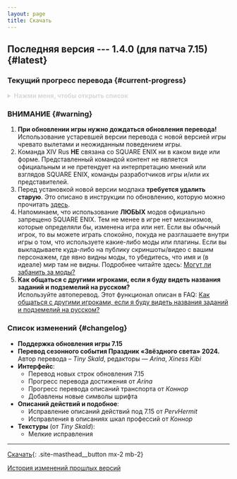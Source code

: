 ```yaml
---
layout: page
title: Скачать
---
```


## Последняя версия --- 1.4.0 (для патча 7.15) {#latest}

<!-- **ВНИМАНИЕ!**\
Модификация временно недоступна для скачивания, пока мы не обновим её для новой версии игры **7.1**.\ -->
<!-- Так как это новое дополнение, ждать обновление перевода придётся **сильно дольше, чем обычно**.\
**Удалите текущую версию русификатора.**\
Более подробно см. объявления касательно Dawntrail: [XIV Rus и остальные моды в Dawntrail]({{ '/announcements/dawntrail' | relative_url }}) -->

### Текущий прогресс перевода {#current-progress}

<details style="color: #d8d8d8">
  <summary><b>Нажми меня, чтобы открыть список</b>
  </summary>

  * Значительная часть интерфейса
  * Основной сюжет:
    * **A Realm Reborn** --- полностью (патчи игры --- 2.0--2.58)
    * **Heavensward** --- полностью (патчи игры --- 3.0--3.58)
	  * **Stormblood** --- полностью (патчи игры --- 4.0--4.58)
	  * **Shadowbringers** --- полностью (патчи игры --- 5.0--5.58)
	  * **Endwalker** --- полностью (патчи игры --- 6.0--6.58)
    * **Dawntrail** --- до задания Ур. 93 <<Надежда на мир>> (*The Promise of Peace*)
  * Хроники новой эры:
    * **Кристальная башня** (*Crystal Tower*)
	  * **Тень Мхака** (*The Shadow of Mhach*)
	  * **Александр** (*Alexander*)
  * Задания классов и профессий:
    * **Арканист** (*Arcanist*) --- ур. 1--30
	  * **Призыватель** (*Summoner*) --- ур. 30--50
    * **Учёный** (*Scholar*) --- ур. 30--50
	  * **Гладиатор** / **Паладин** (*Gladiator* / *Paladin*) --- ур. 1--50
    * **Борец** / **Монах** (*Pugilist* / *Monk*) --- ур. 1--60
	  * **Мародёр** / **Воин** (*Marauder* / *Warrior*) --- ур. 1--50
    * **Копейщик** / **Драгун** (*Lancer* / *Dragoon*) --- ур. 1--50
    * **Лучник** / **Бард** (*Archer* / *Bard*) --- ур. 1--50
    * **Разбойник** / **Ниндзя** (*Rogue* / *Ninja*) --- ур. 1--50
    * **Оккультист** / **Чёрный маг** (*Thaumaturge* / *Black Mage*) --- ур. 1--50
    * **Элементалист** / **Белый маг** (*Conjurer* / *White Mage*) --- ур. 1--50
    * **Тёмный рыцарь** (*Dark Knight*) --- ур. 30--80
    * **Самурай** (*Samurai*) --- ур. 50--70
	  * **Красный маг** (*Red Mage*) --- ур. 50--70
	  * **Ганбрейкер** (*Gunbreaker*) --- ур. 70--80
	  * **Жнец** (*Reaper*) --- ур. 70--80
    * **Алхимик** (*Alchemist*) --- ур. 1--50
  * Ролевые задания:
    * **Shadowbringers**:
	    * Защитник (*Tank*)
	    * Боец (*Physical DPS*)
	    * Боевой маг (*Magical DPS*)
  * Некоторые побочные задания --- выборочно, больше приоритет на задания разблокировки контента (синие)
  * **Все текущие описания действий и навыков боевых классов/профессий (PvE и PvP)**, а также:
    * Большинство статус-эффектов
	  * Описания шкал профессий
  * **Все текущие описания действий и навыков ремесленников и собирателей**

  Также по возможности стараемся переводить задания грядущих и текущих сезонных событий, но не гарантируем. Обновление с переводом сезонного события выходит **после старта сезонного события**, поскольку нам нужно протестировать перевод перед его выпуском. Поэтому просьба при старте сезонного события просьба дожидаться обновления перевода под него. При отсутствии других крупных обновлений (например, игровой патч) это занимает 1--3 дня.

  > Если на текущее событие перевод не запланирован, об этом будет отдельно сообщено в новостях ВКонтакте и Discord. Если такого объявления нет, то перевод в работе.
</details>

### ВНИМАНИЕ {#warning}

1. **При обновлении игры нужно дождаться обновления перевода!**\
   Использование устаревшей версии перевода с новой версией игры чревато вылетами и неожиданным поведением игры.
2. Команда XIV Rus **НЕ** связана со SQUARE ENIX ни в каком виде или форме. Представленный командой контент не является официальным и не претендует на интерпретацию мнений или взглядов SQUARE ENIX, команды разработчиков игры и/или их представителей.
3. Перед установкой новой версии модпака **требуется удалить старую**. Это описано в инструкции по обновлению, которую можно прочитать [здесь](/guide/update).
4. Напоминаем, что использование **ЛЮБЫХ** модов официально запрещено SQUARE ENIX. Тем не менее в игре нет механизмов, которые определяли бы, изменена игра или нет. Если вы обычный игрок, то вы можете играть спокойно, покуда не разглашаете внутри игры о том, что используете какие-либо моды или плагины. Если вы выкладываете куда-либо на публику скриншоты/видео с вашим персонажем, где явно видны моды, то убедитесь, что имя и (в идеале) мир там не видны. Подробнее читайте здесь: [Могут ли забанить за моды?](/faq#q-is-using-mods-a-bannable-offense)
5. **Как общаться с другими игроками, если я буду видеть названия заданий и подземелий на русском?**\
   Используйте автоперевод. Этот функционал описан в FAQ: [Как общаться с другими игроками, если я буду видеть названия заданий и подземелий на русском?](/faq#q-how-to-speak-with-other-players)

### Список изменений {#changelog}

* **Поддержка обновления игры 7.15**
* **Перевод сезонного события Праздник «Звёздного света» 2024.** Автор перевода – _Tiny Skald_, редакторы — _Arina_, _Xiness Kibi_
* **Интерфейс**:
  * Перевод новых строк обновления 7.15
  * Прогресс перевода достижения от _Arina_
  * Прогресс перевода описаний транспорта от _Коннор_
  * Добавлены новые символы шрифта
* **Описаний действий и подобное**:
  * Исправление описаний действий под 7.15 от _PervHermit_
  * Исправления в описаниях шкал профессий от _Коннор_
* **Текстуры** (от _Tiny Skald_):
  * Мелкие исправления

---

<!-- Скачивание временно недоступно,\
ожидайте обновление модификации\
под новую версию игры **7.1**.\ -->
<!-- Так как это новое дополнение,\
ждать обновление перевода придётся\
**сильно дольше, чем обычно**.\
**Удалите текущую версию русификатора.**\
Более подробно см. объявления касательно Dawntrail:\
[XIV Rus и остальные моды в Dawntrail]({{ '/announcements/dawntrail' | relative_url }}) -->

[Скачать](https://github.com/xivrus/xiv_ru_weblate/releases/latest/download/release.pmp){: .site-masthead__button mx-2 mb-2}

[История изменений прошлых версий](/changelog)
